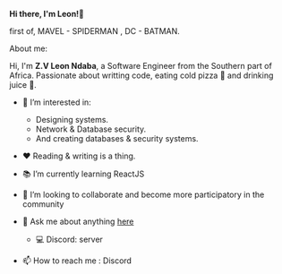 
**Hi there, I'm Leon!👋**

first of, MAVEL - SPIDERMAN , DC - BATMAN.

About me:

Hi, I'm **Z.V Leon Ndaba**, a Software Engineer from the Southern part of Africa. Passionate about writting code, eating cold pizza 🍕 and drinking juice 🧃.
- 👀 I’m interested in:
     - Designing systems.
     - Network & Database security.
     - And creating databases & security systems.

- ❤️ Reading & writing is a thing.
- 📚 I’m currently learning ReactJS
- 👯 I’m looking to collaborate and become more participatory in the community
- 💬 Ask me about anything [here](https://discord.gg/hXPHycD6)
   - :computer: Discord: server
- 📫 How to reach me : Discord


<!---
zamokuhlendaba/zamokuhlendaba is a ✨ special ✨ repository because its `README.md` (this file) appears on your GitHub profile.
You can click the Preview link to take a look at your changes.
--->
